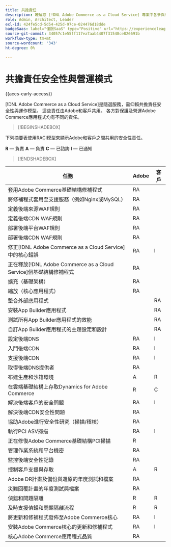 ```yaml
---
title: 共擔責任
description: 瞭解您 [!DNL Adobe Commerce as a Cloud Service] 專案中各參與者的安全性責任。
role: Admin, Architect, Leader
exl-id: 424fe5cd-5d54-425d-97ce-024476d18dde
badgeSaas: label="僅限SaaS" type="Positive" url="https://experienceleague.adobe.com/en/docs/commerce/user-guides/product-solutions" tooltip="僅適用於Adobe Commerce as a Cloud Service和Adobe Commerce Optimizer專案(Adobe管理的SaaS基礎結構)。"
source-git-commit: 34057c1e55ff117ea7aab4407f31548ce826691b
workflow-type: tm+mt
source-wordcount: '343'
ht-degree: 0%

---
```


# 共擔責任安全性與營運模式

{{accs-early-access}}

[!DNL Adobe Commerce as a Cloud Service]是隨選服務，需仰賴共擔責任安全性與運作模型。 這些責任由Adobe和客戶共用。 各方對保護及營運Adobe Commerce應用程式均有不同的責任。

>[!BEGINSHADEBOX]

下列摘要表使用RACI模型來顯示Adobe和客戶之間共用的安全性責任。

**R** — 負責
**A** — 負責
**C** — 已諮詢
**I** — 已通知

>[!ENDSHADEBOX]

| 任務 | Adobe | 客戶 |
| --- | --- | --- |
| 套用Adobe Commerce基礎結構修補程式 | RA | |
| 將修補程式套用至支援服務（例如Nginx或MySQL） | RA | |
| 定義後端來源WAF規則 | RA | |
| 定義後端CDN WAF規則 | RA | |
| 部署後端平台WAF規則 | RA | |
| 部署後端CDN WAF規則 | RA | |
| 修正[!DNL Adobe Commerce as a Cloud Service]中的核心錯誤 | RA | I |
| 正在釋放[!DNL Adobe Commerce as a Cloud Service]個基礎結構修補程式 | RA | |
| 擴充（基礎架構） | RA | |
| 縮放（核心應用程式） | RA | |
| 整合外部應用程式 | | RA |
| 安裝App Builder應用程式 | | RA |
| 測試所有App Builder應用程式的效能 | | RA |
| 自訂App Builder應用程式的主題設定和設計 | | RA |
| 設定後端DNS | RA | I |
| 入門後端CDN | RA | I |
| 支援後端CDN | RA | I |
| 取得後端DNS提供者 | RA | |
| 布建生產和沙箱環境 | A | R |
| 在雲端基礎結構上存取Dynamics for Adobe Commerce | R | C |
| 解決後端客戶的安全問題 | RA | I |
| 解決後端CDN安全性問題 | RA | |
| 協助Adobe進行安全性研究（掃描/稽核） | RA | |
| 執行PCI ASV掃描 | RA | I |
| 正在修復Adobe Commerce基礎結構PCI掃描 | R | |
| 管理作業系統和平台機密 | RA | |
| 監控後端安全性記錄 | RA | |
| 控制客戶支援與存取 | A | R |
| Adobe DR計畫及備份與還原的年度測試和檔案 | RA | |
| 災難回覆計畫的年度測試與檔案 | RA | |
| 偵錯和問題隔離 | R | R |
| 及時支援偵錯和問題隔離流程 | R | R |
| 將更新和修補程式發佈至Adobe Commerce核心 | RA | I |
| 安裝Adobe Commerce核心的更新和修補程式 | RA | I |
| 核心Adobe Commerce應用程式品質 | RA | |
